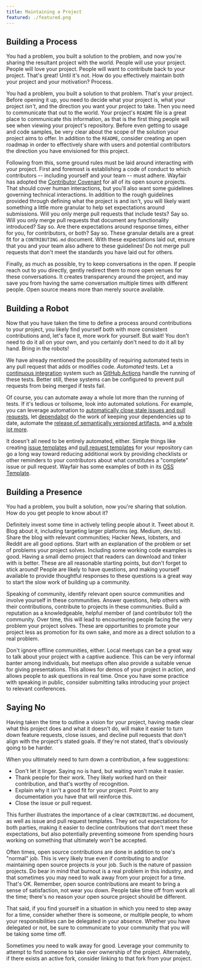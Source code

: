 ```yaml
---
title: Maintaining a Project
featured: ./featured.png
---
```


## Building a Process

You had a problem, you built a solution to the problem, and now you're sharing the resultant project with the world. People will use your project. People will love your project. People will want to contribute back to your project. That's great! Until it's not. How do you effectively maintain both your project and your motivation? Process.

You had a problem, you built a solution to that problem. That's your project. Before opening it up, you need to decide what your project is, what your project _isn't_, and the direction you want your project to take. Then you need to communicate that out to the world. Your project's `README` file is a great place to communicate this information, as that is the first thing people will see when viewing your project's repository. Before even getting to usage and code samples, be very clear about the scope of the solution your project aims to offer. In addition to the `README`, consider creating an open roadmap in order to effectively share with users and potential contributors the direction you have envisioned for this project.

Following from this, some ground rules must be laid around interacting with your project. First and foremost is establishing a code of conduct to which contributors -- including yourself and your team -- must adhere. Wayfair has adopted the [Contributor Covenant](https://www.contributor-covenant.org/) for all of its open source projects. That should cover human interactions, but you'll also want some guidelines governing technical interactions. In addition to the rough guidelines provided through defining what the project is and isn't, you will likely want something a little more granular to help set expectations around submissions. Will you only merge pull requests that include tests? Say so. Will you only merge pull requests that document any functionality introduced? Say so. Are there expectations around response times, either for you, for contributors, or both? Say so. These granular details are a great fit for a `CONTRIBUTING.md` document. With these expectations laid out, ensure that you and your team also adhere to these guidelines! Do not merge pull requests that don't meet the standards you have laid out for others.

Finally, as much as possible, try to keep conversations in the open. If people reach out to you directly, gently redirect them to more open venues for these conversations. It creates transparency around the project, and may save you from having the same conversation multiple times with different people. Open source means more than merely source available.

## Building a Robot

Now that you have taken the time to define a process around contributions to your project, you likely find yourself both with more consistent contributions and, let's face it, more work for yourself. But wait! You don't need to do it all on your own, and you certainly don't need to do it all by hand. Bring in the robots!

We have already mentioned the possibility of requiring automated tests in any pull request that adds or modifies code. _Automated_ tests. Let a [continuous integration](https://www.martinfowler.com/articles/continuousIntegration.html) system such as [GitHub Actions](https://docs.github.com/en/actions) handle the running of these tests. Better still, these systems can be configured to prevent pull requests from being merged if tests fail.

Of course, you can automate away a whole lot more than the running of tests. If it's tedious or toilsome, look into automated solutions. For example, you can leverage automation to [automatically close stale issues and pull requests](https://github.com/marketplace/stale), let [dependabot](https://github.blog/2020-06-01-keep-all-your-packages-up-to-date-with-dependabot/) do the work of keeping your dependencies up to date, automate the [release of semantically versioned artifacts](https://github.com/semantic-release/semantic-release), and [a whole lot more](https://posthog.com/blog/automating-a-software-company-with-github-actions).

It doesn't all need to be entirely automated, either. Simple things like creating [issue templates](https://docs.github.com/en/communities/using-templates-to-encourage-useful-issues-and-pull-requests/configuring-issue-templates-for-your-repository) and [pull request templates](https://docs.github.com/en/communities/using-templates-to-encourage-useful-issues-and-pull-requests/creating-a-pull-request-template-for-your-repository) for your repository can go a long way toward reducing additional work by providing checklists or other reminders to your contributors about what constitutes a "complete" issue or pull request. Wayfair has some examples of both in its [OSS Template](https://github.com/wayfair-incubator/oss-template).

## Building a Presence

You had a problem, you built a solution, now you're sharing that solution. How do you get people to know about it?

Definitely invest some time in actively telling people about it. Tweet about it. Blog about it, including targeting larger platforms (eg. Medium, dev.to). Share the blog with relevant communities; Hacker News, lobsters, and Reddit are all good options. Start with an explanation of the problem or set of problems your project solves. Including some working code examples is good. Having a small demo project that readers can download and tinker with is better. These are all reasonable starting points, but don't forget to stick around! People are likely to have questions, and making yourself available to provide thoughtful responses to these questions is a great way to start the slow work of building up a community.

Speaking of community, identify relevant open source communities and involve yourself in these communities. Answer questions, help others with their contributions, contribute to projects in these communities. Build a reputation as a knowledgeable, helpful member of (and contributor to!) the community. Over time, this will lead to encountering people facing the very problem your project solves. These are opportunities to promote your project less as promotion for its own sake, and more as a direct solution to a real problem.

Don't ignore offline communities, either. Local meetups can be a great way to talk about your project with a captive audience. This can be very informal banter among individuals, but meetups often also provide a suitable venue for giving presentations. This allows for demos of your project in action, and allows people to ask questions in real time. Once you have some practice with speaking in public, consider submitting talks introducing your project to relevant conferences.

## Saying No

Having taken the time to outline a vision for your project, having made clear what this project does and what it doesn't do, will make it easier to turn down feature requests, close issues, and decline pull requests that don't align with the project's stated goals. If they're not stated, that's obviously going to be harder.

When you ultimately need to turn down a contribution, a few suggestions:

- Don't let it linger. Saying no is hard, but waiting won't make it easier.
- Thank people for their work. They likely worked hard on their contribution, and that's worthy of recognition.
- Explain why it isn't a good fit for your project. Point to any documentation you have that will reinforce this.
- Close the issue or pull request.

This further illustrates the importance of a clear `CONTRIBUTING.md` document, as well as issue and pull request templates. They set out expectations for both parties, making it easier to decline contributions that don't meet these expectations, but also potentially preventing someone from spending hours working on something that ultimately won't be accepted.

Often times, open source contributions are done in addition to one's "normal" job. This is very likely true even if contributing to and/or maintaining open source projects _is_ your job. Such is the nature of passion projects. Do bear in mind that burnout is a real problem in this industry, and that sometimes you may need to walk away from your project for a time. That's OK. Remember, open source contributions are meant to bring a sense of satisfaction, not wear you down. People take time off from work all the time; there's no reason your open source project should be different.

That said, if you find yourself in a situation in which you need to step away for a time, consider whether there is someone, or multiple people, to whom your responsibilities can be delegated in your absence. Whether you have delegated or not, be sure to communicate to your community that you will be taking some time off.

Sometimes you need to walk away for good. Leverage your community to attempt to find someone to take over ownership of the project. Alternately, if there exists an active fork, consider linking to that fork from your project.
